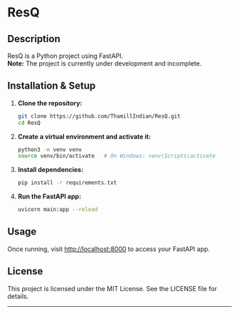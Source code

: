 # ResQ

## Description
ResQ is a Python project using FastAPI.  
**Note:** The project is currently under development and incomplete.

## Installation & Setup

1. **Clone the repository:**
   ```bash
   git clone https://github.com/ThamillIndian/ResQ.git
   cd ResQ
   ```
2. **Create a virtual environment and activate it:**
   ```bash
   python3 -m venv venv
   source venv/bin/activate   # On Windows: venv\Scripts\activate
   ```
3. **Install dependencies:**
   ```bash
   pip install -r requirements.txt
   ```
4. **Run the FastAPI app:**
   ```bash
   uvicorn main:app --reload
   ```

## Usage
Once running, visit [http://localhost:8000](http://localhost:8000) to access your FastAPI app.

## License
This project is licensed under the MIT License. See the LICENSE file for details.

---
